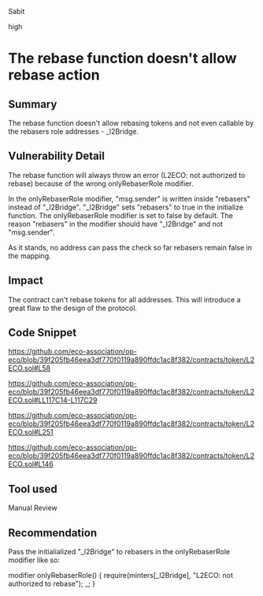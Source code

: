 Sabit

high

# The rebase function doesn't allow rebase action

## Summary
The rebase function doesn't allow rebasing tokens and not even callable by the rebasers role addresses - _l2Bridge.

## Vulnerability Detail
The rebase function will always throw an error (L2ECO: not authorized to rebase) because of the wrong onlyRebaserRole modifier.

In the onlyRebaserRole modifier, "msg.sender" is written inside "rebasers" instead of "_l2Bridge". "_l2Bridge" sets "rebasers" to true in the initialize function. The onlyRebaserRole modifier is set to false by default. The reason "rebasers" in the modifier should have "_l2Bridge" and not "msg.sender".

As it stands, no address can pass the check so far rebasers remain false in the mapping.

## Impact
The contract can't rebase tokens for all addresses. This will introduce a great flaw to the design of the protocol.

## Code Snippet
https://github.com/eco-association/op-eco/blob/39f205fb46eea3df770f0119a890ffdc1ac8f382/contracts/token/L2ECO.sol#L58

https://github.com/eco-association/op-eco/blob/39f205fb46eea3df770f0119a890ffdc1ac8f382/contracts/token/L2ECO.sol#LL117C14-L117C29

https://github.com/eco-association/op-eco/blob/39f205fb46eea3df770f0119a890ffdc1ac8f382/contracts/token/L2ECO.sol#L251

https://github.com/eco-association/op-eco/blob/39f205fb46eea3df770f0119a890ffdc1ac8f382/contracts/token/L2ECO.sol#L146

## Tool used

Manual Review

## Recommendation
Pass the initialialized "_l2Bridge" to rebasers in the onlyRebaserRole modifier like so:

modifier onlyRebaserRole() {
require(minters[_l2Bridge], "L2ECO: not authorized to rebase");
_;
}